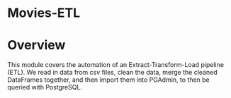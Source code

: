 # Movies-ETL

# Overview
This module covers the automation of an Extract-Transform-Load pipeline (ETL). We read in data from csv files, clean the data, merge the cleaned DataFrames together, and then import them into PGAdmin, to then be queried with PostgreSQL.